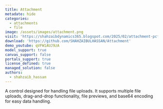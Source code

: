 ```yaml
---
title: Attachment
metadate: hide
categories:
  - attachments
  - file
image: /assets/images/attachment.png
visit: 'https://shahzaibdynamics365.blogspot.com/2025/02/attachment-pcf.html'
download: 'https://github.com/SHAHZAIBULHASSAN/Attachment'
demo_youtube: qVFW1AUJ9zA
model_support: true
canvas_support: false
portals_support: true
license_defined: true
managed_solution: false
authors:
  - shahzaib_hassan
---
```

A control designed for handling file uploads. It supports multiple file uploads, drag-and-drop functionality, file previews, and base64 encoding for easy data handling.
